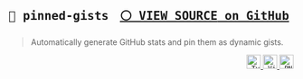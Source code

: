 <h2><samp>🔷 pinned-gists</samp>&nbsp;&nbsp;&nbsp;
    <a href="https://github.com/seylu/pinned-gists">
        <kbd><kbd>⚪ VIEW SOURCE</kbd> on GitHub</kbd>
    </a>
</h2>
<blockquote>Automatically generate GitHub stats and pin them as dynamic gists.</blockquote>

<p align="right">
    <a href="https://www.typescriptlang.org/">
        <code><img height="25" src="https://skillicons.dev/icons?i=ts&perline=1&theme=light" title="TypeScript"></code>
    </a>
    <a href="https://vitest.dev/">
        <code><img height="25" src="https://skillicons.dev/icons?i=vitest&perline=1&theme=light" title="Vitest"></code>
    </a>
    <a href="https://https://pnpm.io/">
        <code><img height="25" src="https://skillicons.dev/icons?i=pnpm&perline=1&theme=light" title="PNPM"></code>
    </a>
</p>

<br>
